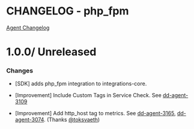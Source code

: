 # CHANGELOG - php_fpm

[Agent Changelog](https://github.com/DataDog/dd-agent/blob/master/CHANGELOG.md)

1.0.0/ Unreleased
==================

### Changes

* [SDK] adds php_fpm integration to integrations-core.

* [Improvement] Include Custom Tags in Service Check. See [dd-agent-3109](https://github.com/datadog/dd-agent/issues/3109)
* [Improvement] Add http_host tag to metrics. See [dd-agent-3165](https://github.com/datadog/dd-agent/issues/3165), [dd-agent-3074](https://github.com/datadog/dd-agent/issues/3074). (Thanks [@toksvaeth][])


[@toksvaeth]: https://github.com/toksvaeth